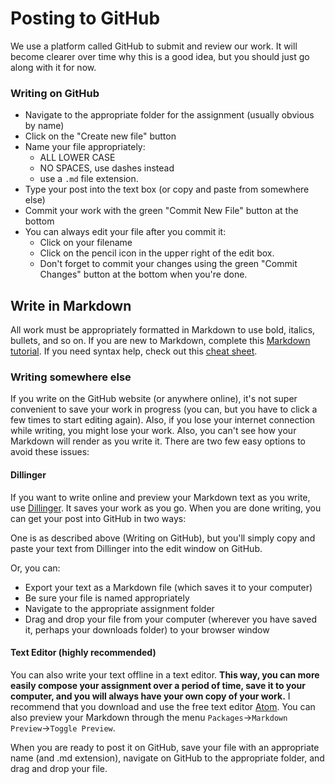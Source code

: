 # Posting to GitHub
We use a platform called GitHub to submit and review our work. It will become clearer over time why this is a good idea, but you should just go along with it for now.

### Writing on GitHub
* Navigate to the appropriate folder for the assignment (usually obvious by name)
* Click on the "Create new file" button
* Name your file appropriately:
  * ALL LOWER CASE
  * NO SPACES, use dashes instead
  * use a `.md` file extension.
* Type your post into the text box (or copy and paste from somewhere else)
* Commit your work with the green "Commit New File" button at the bottom
* You can always edit your file after you commit it:
  * Click on your filename
  * Click on the pencil icon in the upper right of the edit box.
  * Don't forget to commit your changes using the green "Commit Changes" button at the bottom when you're done.

## Write in Markdown
All work must be appropriately formatted in Markdown to use bold, italics, bullets, and so on. If you are new to Markdown, complete this [Markdown tutorial](https://www.markdowntutorial.com/). If you need syntax help, check out this [cheat sheet](https://www.markdownguide.org/cheat-sheet).

### Writing somewhere else
If you write on the GitHub website (or anywhere online), it's not super convenient to save your work in progress (you can, but you have to click a few times to start editing again). Also, if you lose your internet connection while writing, you might lose your work. Also, you can't see how your Markdown will render as you write it. There are two few easy options to avoid these issues:

#### Dillinger 
If you want to write online and preview your Markdown text as you write, use [Dillinger](https://dillinger.io/). It saves your work as you go. When you are done writing, you can get your post into GitHub in two ways:

One is as described above (Writing on GitHub), but you'll simply copy and paste your text from Dillinger into the edit window on GitHub.

Or, you can:
* Export your text as a Markdown file (which saves it to your computer)
* Be sure your file is named appropriately
* Navigate to the appropriate assignment folder
* Drag and drop your file from your computer (wherever you have saved it, perhaps your downloads folder) to your browser window

#### Text Editor (highly recommended)
You can also write your text offline in a text editor. **This way, you can more easily compose your assignment over a period of time, save it to your computer, and you will always have your own copy of your work.** I recommend that you download and use the free text editor [Atom](http://atom.io). You can also preview your Markdown through the menu `Packages`->`Markdown Preview`->`Toggle Preview`.

When you are ready to post it on GitHub, save your file with an appropriate name (and .md extension), navigate on GitHub to the appropriate folder, and drag and drop your file.

